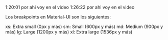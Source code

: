 1:20:01 por ahi voy en el video 
1:26:22 por ahi voy en el video 

Los breakpoints en Material-UI son los siguientes:

xs: Extra small (0px y más)
sm: Small (600px y más)
md: Medium (900px y más)
lg: Large (1200px y más)
xl: Extra large (1536px y más)